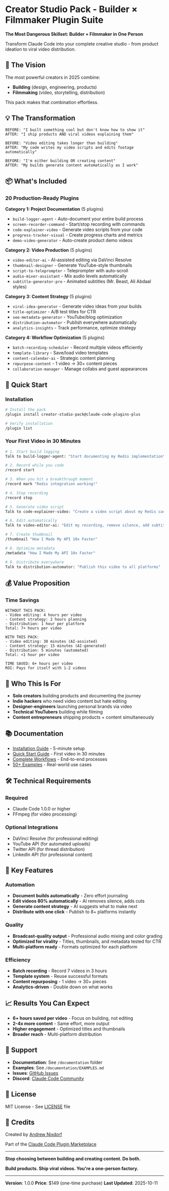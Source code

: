 # Creator Studio Pack - Builder × Filmmaker Plugin Suite

**The Most Dangerous Skillset: Builder + Filmmaker in One Person**

Transform Claude Code into your complete creative studio - from product ideation to viral video distribution.

## 🎯 The Vision

The most powerful creators in 2025 combine:
- **Building** (design, engineering, products)
- **Filmmaking** (video, storytelling, distribution)

This pack makes that combination effortless.

## 💡 The Transformation

```
BEFORE: "I built something cool but don't know how to show it"
AFTER: "I ship products AND viral videos explaining them"

BEFORE: "Video editing takes longer than building"
AFTER: "My code writes my video scripts and edits footage automatically"

BEFORE: "I'm either building OR creating content"
AFTER: "My builds generate content automatically as I work"
```

## 📦 What's Included

### 20 Production-Ready Plugins

**Category 1: Project Documentation** (5 plugins)
- `build-logger-agent` - Auto-document your entire build process
- `screen-recorder-command` - Start/stop recording with commands
- `code-explainer-video` - Generate video scripts from your code
- `progress-tracker-visual` - Create progress charts and metrics
- `demo-video-generator` - Auto-create product demo videos

**Category 2: Video Production** (5 plugins)
- `video-editor-ai` - AI-assisted editing via DaVinci Resolve
- `thumbnail-designer` - Generate YouTube-style thumbnails
- `script-to-teleprompter` - Teleprompter with auto-scroll
- `audio-mixer-assistant` - Mix audio levels automatically
- `subtitle-generator-pro` - Animated subtitles (Mr. Beast, Ali Abdaal styles)

**Category 3: Content Strategy** (5 plugins)
- `viral-idea-generator` - Generate video ideas from your builds
- `title-optimizer` - A/B test titles for CTR
- `seo-metadata-generator` - YouTube/blog optimization
- `distribution-automator` - Publish everywhere automatically
- `analytics-insights` - Track performance, optimize strategy

**Category 4: Workflow Optimization** (5 plugins)
- `batch-recording-scheduler` - Record multiple videos efficiently
- `template-library` - Save/load video templates
- `content-calendar-ai` - Strategic content planning
- `repurpose-content` - 1 video → 30+ content pieces
- `collaboration-manager` - Manage collabs and guest appearances

## 🚀 Quick Start

### Installation

```bash
# Install the pack
/plugin install creator-studio-pack@claude-code-plugins-plus

# Verify installation
/plugin list
```

### Your First Video in 30 Minutes

```bash
# 1. Start build logging
Talk to build-logger-agent: "Start documenting my Redis implementation"

# 2. Record while you code
/record start

# 3. When you hit a breakthrough moment
/record mark "Redis integration working!"

# 4. Stop recording
/record stop

# 5. Generate video script
Talk to code-explainer-video: "Create a video script about my Redis caching implementation"

# 6. Edit automatically
Talk to video-editor-ai: "Edit my recording, remove silence, add subtitles"

# 7. Create thumbnail
/thumbnail "How I Made My API 10x Faster"

# 8. Optimize metadata
/metadata "How I Made My API 10x Faster"

# 9. Distribute everywhere
Talk to distribution-automator: "Publish this video to all platforms"
```

## 💰 Value Proposition

### Time Savings

```
WITHOUT THIS PACK:
- Video editing: 4 hours per video
- Content strategy: 2 hours planning
- Distribution: 1 hour per platform
Total: 7+ hours per video

WITH THIS PACK:
- Video editing: 30 minutes (AI-assisted)
- Content strategy: 15 minutes (AI-generated)
- Distribution: 5 minutes (automated)
Total: <1 hour per video

TIME SAVED: 6+ hours per video
ROI: Pays for itself with 1-2 videos
```

## 🎯 Who This Is For

- **Solo creators** building products and documenting the journey
- **Indie hackers** who need video content but hate editing
- **Designer-engineers** launching personal brands via video
- **Technical YouTubers** building while filming
- **Content entrepreneurs** shipping products + content simultaneously

## 📚 Documentation

- [Installation Guide](documentation/INSTALLATION.md) - 5-minute setup
- [Quick Start Guide](documentation/QUICK_START.md) - First video in 30 minutes
- [Complete Workflows](documentation/WORKFLOWS.md) - End-to-end processes
- [50+ Examples](documentation/EXAMPLES.md) - Real-world use cases

## 🛠 Technical Requirements

### Required
- Claude Code 1.0.0 or higher
- FFmpeg (for video processing)

### Optional Integrations
- DaVinci Resolve (for professional editing)
- YouTube API (for automated uploads)
- Twitter API (for thread distribution)
- LinkedIn API (for professional content)

## 🌟 Key Features

### Automation
- **Document builds automatically** - Zero effort journaling
- **Edit videos 80% automatically** - AI removes silence, adds cuts
- **Generate content strategy** - AI suggests what to make next
- **Distribute with one click** - Publish to 8+ platforms instantly

### Quality
- **Broadcast-quality output** - Professional audio mixing and color grading
- **Optimized for virality** - Titles, thumbnails, and metadata tested for CTR
- **Multi-platform ready** - Formats optimized for each platform

### Efficiency
- **Batch recording** - Record 7 videos in 3 hours
- **Template system** - Reuse successful formats
- **Content repurposing** - 1 video → 30+ pieces
- **Analytics-driven** - Double down on what works

## 📈 Results You Can Expect

- **6+ hours saved per video** - Focus on building, not editing
- **2-4x more content** - Same effort, more output
- **Higher engagement** - Optimized titles and thumbnails
- **Broader reach** - Multi-platform distribution

## 🤝 Support

- **Documentation**: See `/documentation` folder
- **Examples**: See `/documentation/EXAMPLES.md`
- **Issues**: [GitHub Issues](https://github.com/AndroidNextdoor/stoked-automations/issues)
- **Discord**: [Claude Code Community](https://discord.com/invite/6PPFFzqPDZ)

## 📄 License

MIT License - See [LICENSE](LICENSE) file

## 🙏 Credits

Created by [Andrew Nixdorf](https://github.com/jeremylongshore)

Part of the [Claude Code Plugin Marketplace](https://github.com/AndroidNextdoor/stoked-automations)

---

**Stop choosing between building and creating content. Do both.**

**Build products. Ship viral videos. You're a one-person factory.**

---

**Version**: 1.0.0
**Price**: $149 (one-time purchase)
**Last Updated**: 2025-10-11
